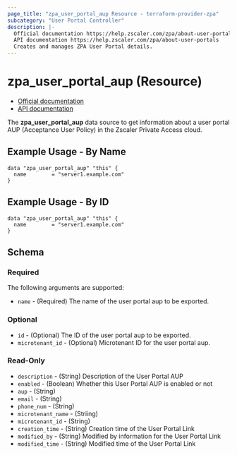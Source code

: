 ```yaml
---
page_title: "zpa_user_portal_aup Resource - terraform-provider-zpa"
subcategory: "User Portal Controller"
description: |-
  Official documentation https://help.zscaler.com/zpa/about-user-portals
  API documentation https://help.zscaler.com/zpa/about-user-portals
  Creates and manages ZPA User Portal details.
---
```


# zpa_user_portal_aup (Resource)

* [Official documentation](https://help.zscaler.com/zpa/about-user-portals)
* [API documentation](https://help.zscaler.com/zpa/about-user-portals)

The **zpa_user_portal_aup** data source to get information about a user portal AUP (Acceptance User Policy) in the Zscaler Private Access cloud.

## Example Usage - By Name

```hcl
data "zpa_user_portal_aup" "this" {
  name        = "server1.example.com"
}
```

## Example Usage - By ID

```hcl
data "zpa_user_portal_aup" "this" {
  name        = "server1.example.com"
}
```

## Schema

### Required

The following arguments are supported:

* `name` - (Required) The name of the user portal aup to be exported.

### Optional

* `id` - (Optional) The ID of the user portal aup to be exported.
* `microtenant_id` - (Optional) Microtenant ID for the user portal aup.

### Read-Only

* `description` - (String) Description of the User Portal AUP
* `enabled` - (Boolean) Whether this User Portal AUP is enabled or not
* `aup` - (String)
* `email` - (String)
* `phone_num` - (String)
* `microtenant_name` - (Striing)
* `microtenant_id` - (String)
* `creation_time` - (String) Creation time of the User Portal Link
* `modified_by` - (String) Modified by information for the User Portal Link
* `modified_time` - (String) Modified time of the User Portal Link